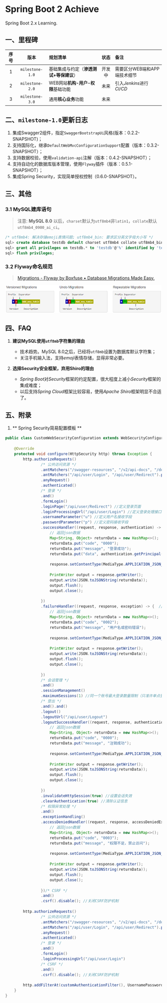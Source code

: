 # Spring Boot 2 Achieve
Spring Boot 2.x Learning.


## 一、里程碑
|序号|版本|规划清单|状态|备注|
|:-:|:--:|:-----|:--:|:--|
|1|`milestone-1.0`|基础集成与约定（**渗透测试+等保建议**）|开发中|需要区分WEB端和APP端技术细节|
|2|`milestone-2.0`|WEB网站**机构-用户-权限**基础功能|未来|引入*Jenkins*进行*CI/CD*|
|3|`milestone-3.0`|通用**核心业务**功能|未来||


## 二、`milestone-1.0`更新日志
1. 集成Swagger2组件，指定`SwaggerBootstrapUi`风格(版本：0.2.2-SNAPSHOT)；
2. 支持国际化，继承`DefaultWebMvcConfigurationSupport`配置（版本：0.3.2-SNAPSHOT）；
3. 支持数据校验，使用`validation-api`注解（版本：0.4.2-SNAPSHOT）；
4. 支持自动化的数据库版本管理，使用`Flyway`插件（版本：0.5.1-SNAPSHOT）；
5. 集成Spring Security，实现简单授权控制（0.6.0-SNAPSHOT）。


## 三、其他
### 3.1 MySQL建库语句

> 注意: **MySQL 8.0** 以后，`charset`默认为`utf8mb4`非`latin1`，`collate`默认`utf8mb4_0900_ai_ci`。

```sql
/* utf8mb4: 解决存储emoji表情问题; utf8mb4_bin: 要求区分英文字母大小写 */
sql> create database testdb default charset utf8mb4 collate utf8mb4_bin;
sql> grant all privileges on testdb.* to 'testdb'@'%' identified by 'testdb' with grant option;
sql> flush privileges;
```

### 3.2 Flyway命名规范

> [Migrations - Flyway by Boxfuse • Database Migrations Made Easy.](https://flywaydb.org/documentation/migrations "Flyway Documentation Online")

![Flyway](https://github.com/aaric/spring-boot-2-achieve/raw/master/flyway_naming.png "Flyway Naming Rule")


## 四、FAQ
1. **建议MySQL使用`utf8mb`字符集的理由**
    - 技术趋势。MySQL 8.0之后，已经将`utf8mb`设置为数据库默认字符集；
    - 关注手机输入法，支持*emoji*表情存储，显得非常必要。

2. **选择Security安全框架，弃用Shiro的理由**
    - *Spring Boot*对*Security*框架的约定配置，很大程度上减小*Security*框架的集成难度；
    - 以后支持*Spring Cloud*框架比较容易，使用*Apache Shiro*框架明显不合适了。


## 五、附录
1. ** Spring Security简易配置模板 **
```java
public class CustomWebSecurityConfiguration extends WebSecurityConfigurerAdapter {

    @Override
    protected void configure(HttpSecurity http) throws Exception {
        http.authorizeRequests()
                /* 公共访问资源 */
                .antMatchers("/swagger-resources", "/v2/api-docs", "/doc.html", "/webjars/bycdao-ui/**").permitAll() //设置所有人都可以访问在线文档
                .antMatchers("/api/user/Login", "/api/user/Redirect").permitAll() // 设置不拦截登录地址
                .anyRequest()
                .authenticated()
                /* 登录 */
                .and()
                .formLogin()
                .loginPage("/api/user/Redirect") //定义登录页面
                .loginProcessingUrl("/api/user/Login") //定义登录处理接口
                .usernameParameter("u") //定义用户名接收字段
                .passwordParameter("p") //定义密码接收字段
                .successHandler((request, response, authentication) -> { //定义登录成功后处理器
                    // 返回json数据
                    Map<String, Object> returnData = new HashMap<>();
                    returnData.put("code", "0000");
                    returnData.put("message", "登录成功");
                    returnData.put("data", authentication.getPrincipal());

                    response.setContentType(MediaType.APPLICATION_JSON_UTF8_VALUE);

                    PrintWriter output = response.getWriter();
                    output.write(JSON.toJSONString(returnData));
                    output.flush();
                    output.close();

                })
                .failureHandler((request, response, exception) -> {  //定义登录失败后处理器
                    // 返回json数据
                    Map<String, Object> returnData = new HashMap<>();
                    returnData.put("code", "0002");
                    returnData.put("message", "用户名或密码错误");

                    response.setContentType(MediaType.APPLICATION_JSON_UTF8_VALUE);

                    PrintWriter output = response.getWriter();
                    output.write(JSON.toJSONString(returnData));
                    output.flush();
                    output.close();

                })
                /* 会话管理 */
                .and()
                .sessionManagement()
                .maximumSessions(1) //同一个账号最大登录数量限制（只准许单点登录）
                /* 登出 */
                .and().and()
                .logout()
                .logoutUrl("/api/user/Logout")
                .logoutSuccessHandler((request, response, authentication) -> {  //定义注销成功后处理器
                    // 返回json数据
                    Map<String, Object> returnData = new HashMap<>();
                    returnData.put("code", "0000");
                    returnData.put("message", "注销成功");

                    response.setContentType(MediaType.APPLICATION_JSON_UTF8_VALUE);

                    PrintWriter output = response.getWriter();
                    output.write(JSON.toJSONString(returnData));
                    output.flush();
                    output.close();

                })
                .invalidateHttpSession(true) //设置会话失效
                .clearAuthentication(true) //清除认证信息
                /* 权限异常处理 */
                .and()
                .exceptionHandling()
                .accessDeniedHandler((request, response, accessDeniedException) -> {  //定义访问失败后处理器
                    // 返回json数据
                    Map<String, Object> returnData = new HashMap<>();
                    returnData.put("code", "0003");
                    returnData.put("message", "权限不足，禁止访问");

                    response.setContentType(MediaType.APPLICATION_JSON_UTF8_VALUE);

                    PrintWriter output = response.getWriter();
                    output.write(JSON.toJSONString(returnData));
                    output.flush();
                    output.close();

                })/* CSRF */
                .and()
                .csrf().disable(); //关闭CSRF防护机制

        http.authorizeRequests()
                /* 公共访问资源 */
                .antMatchers("/swagger-resources", "/v2/api-docs", "/doc.html", "/webjars/bycdao-ui/**").permitAll() //设置所有人都可以访问在线文档
                .antMatchers("/api/user/Login", "/api/user/Redirect").permitAll() // 设置不拦截登录地址
                .anyRequest()
                .authenticated()
                /* 登录 */
                .and()
                .formLogin()
                .loginProcessingUrl("/api/user/Login")
                /* CSRF */
                .and()
                .csrf().disable(); //关闭CSRF防护机制

        http.addFilterAt(customAuthenticationFilter(), UsernamePasswordAuthenticationFilter.class);
    }
}
```